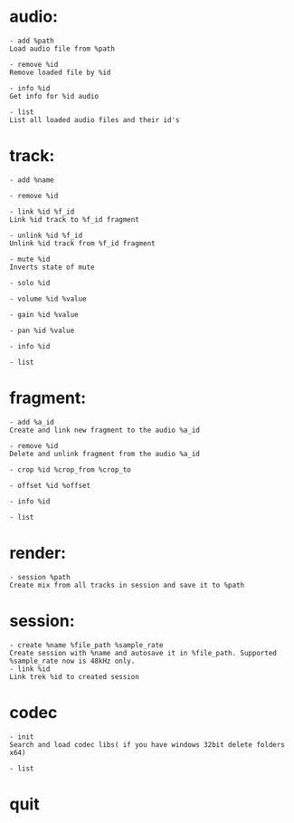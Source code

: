 # audio:
	- add %path
	Load audio file from %path
	
	- remove %id
	Remove loaded file by %id
	
	- info %id
	Get info for %id audio
	
	- list
	List all loaded audio files and their id's

# track:
	- add %name
	
	- remove %id
	
	- link %id %f_id
	Link %id track to %f_id fragment
	
	- unlink %id %f_id
	Unlink %id track from %f_id fragment
	
	- mute %id
	Inverts state of mute
	
	- solo %id
	
	- volume %id %value
	
	- gain %id %value
	
	- pan %id %value
	
	- info %id
	
	- list
	
# fragment:
	- add %a_id
	Create and link new fragment to the audio %a_id
	
	- remove %id
	Delete and unlink fragment from the audio %a_id
	
	- crop %id %crop_from %crop_to
	
	- offset %id %offset
	
	- info %id
	
	- list

# render:
	- session %path
	Create mix from all tracks in session and save it to %path

# session:
	- create %name %file_path %sample_rate
	Create session with %name and autosave it in %file_path. Supported %sample_rate now is 48kHz only.
	- link %id
	Link trek %id to created session

# codec 
	- init
	Search and load codec libs( if you have windows 32bit delete folders x64)

	- list
# quit
